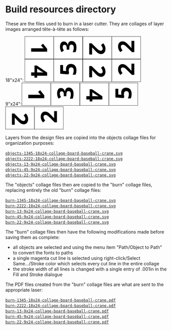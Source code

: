 # Build resources directory

These are the files used to burn in a laser cutter. They are collages of layer images arranged tête-à-tête as follows:

18"x24": <img alt="" src="../shared/1345-collage.png" /><img alt="" src="../shared/2222-collage.png" />  
9"x24":<img alt="" src="../shared/13-collage.png" /><img alt="" src="../shared/45-collage.png" /><img alt="" src="../shared/22-collage.png" />

Layers from the design files are copied into the objects collage files for organization purposes:

[`objects-1345-18x24-collage-board-baseball-crane.svg`](objects-1345-18x24-collage-board-baseball-crane.svg)  
[`objects-2222-18x24-collage-board-baseball-crane.svg`](objects-2222-18x24-collage-board-baseball-crane.svg)  
[`objects-13-9x24-collage-board-baseball-crane.svg`](objects-1345-18x24-collage-board-baseball-crane.svg)  
[`objects-45-9x24-collage-board-baseball-crane.svg`](objects-1345-18x24-collage-board-baseball-crane.svg)  
[`objects-22-9x24-collage-board-baseball-crane.svg`](objects-2222-18x24-collage-board-baseball-crane.svg)  

The "objects" collage files then are copied to the "burn" collage files, replacing entirely the old "burn" collage files:

[`burn-1345-18x24-collage-board-baseball-crane.svg`](burn-1345-18x24-collage-board-baseball-crane.svg)  
[`burn-2222-18x24-collage-board-baseball-crane.svg`](burn-2222-18x24-collage-board-baseball-crane.svg)  
[`burn-13-9x24-collage-board-baseball-crane.svg`](burn-13-9x24-collage-board-baseball-crane.svg)  
[`burn-45-9x24-collage-board-baseball-crane.svg`](burn-45-9x24-collage-board-baseball-crane.svg)  
[`burn-22-9x24-collage-board-baseball-crane.svg`](burn-22-9x24-collage-board-baseball-crane.svg)  

The "burn" collage files then have the following modifications made before saving them as complete:

- all objects are selected and using the menu item "Path/Object to Path" to convert the fonts to paths
- a single magenta cut line is selected using right-click/Select Same.../Stroke color which selects every cut line in the entire collage
- the stroke width of all lines is changed with a single entry of .001in in the Fill and Stroke dialogue

The PDF files created from the "burn" collage files are what are sent to the appropriate laser:

[`burn-1345-18x24-collage-board-baseball-crane.pdf`](burn-1345-18x24-collage-board-baseball-crane.pdf)  
[`burn-2222-18x24-collage-board-baseball-crane.pdf`](burn-2222-18x24-collage-board-baseball-crane.pdf)  
[`burn-13-9x24-collage-board-baseball-crane.pdf`](burn-13-9x24-collage-board-baseball-crane.pdf)  
[`burn-45-9x24-collage-board-baseball-crane.pdf`](burn-45-9x24-collage-board-baseball-crane.pdf)  
[`burn-22-9x24-collage-board-baseball-crane.pdf`](burn-22-9x24-collage-board-baseball-crane.pdf)  
